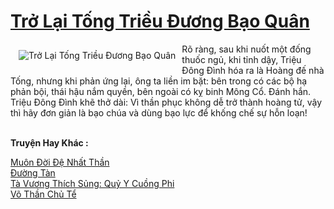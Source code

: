 <a href="https://truyenwiki.net/tro-lai-tong-trieu-duong-bao-quan.35948/" title="Trở Lại Tống Triều Đương Bạo Quân"><h1>Trở Lại Tống Triều Đương Bạo Quân</h1></a><div style="display:table"><img align="right" style="float: left; padding: 10px;" src="https://truyenwiki.net/a/img/str/src/35948.jpg" alt="Trở Lại Tống Triều Đương Bạo Quân">Rõ ràng, sau khi nuốt một đống thuốc ngủ, khi tỉnh dậy, Triệu Đông Đình hóa ra là Hoàng đế nhà Tống, nhưng khi phản ứng lại, ông ta liền im bặt: bên trong có các bộ hạ phản bội, thái hậu nắm quyền, bên ngoài có kỵ binh Mông Cổ. Đánh hắn. Triệu Đông Đình khẽ thở dài: Vì thần phục không dễ trở thành hoàng tử, vậy thì hãy đơn giản là bạo chúa và dùng bạo lực để khống chế sự hỗn loạn!</div><p><br><b>Truyện Hay Khác :</b></p><a href="https://truyenwiki.net/muon-doi-de-nhat-than.35174/" alt="Muôn Đời Đệ Nhất Thần">Muôn Đời Đệ Nhất Thần</a><br/><a href="https://github.com/nownovels/topcv/tree/master/truyenhay/35653" alt="Đường Tàn">Đường Tàn</a><br/><a href="https://github.com/nownovels/topcv/tree/master/truyenhay/35782" alt="Tà Vương Thích Sủng: Quỷ Y Cuồng Phi">Tà Vương Thích Sủng: Quỷ Y Cuồng Phi</a><br/><a href="https://github.com/nownovels/topcv/tree/master/truyenhay/36550" alt="Võ Thần Chủ Tể">Võ Thần Chủ Tể</a><br/>